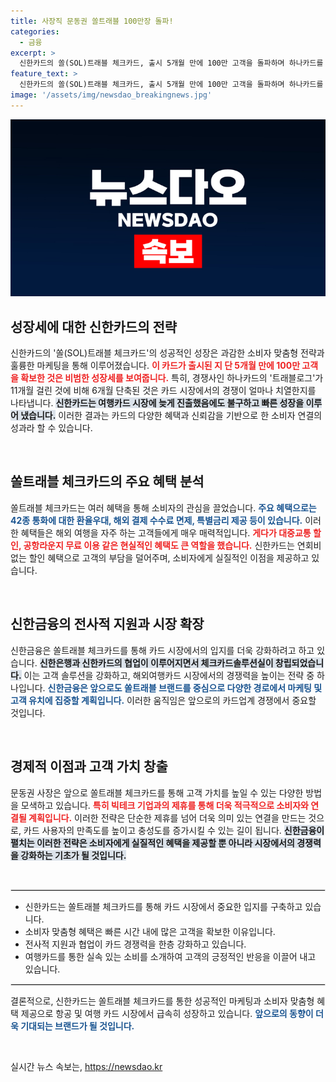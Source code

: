 ```yaml
---
title: 사장직 문동권 쏠트래블 100만장 돌파!
categories:
  - 금융
excerpt: >
  신한카드의 쏠(SOL)트래블 체크카드, 출시 5개월 만에 100만 고객을 돌파하며 하나카드를 위협하는 성장세를 기록! 해외여행 카드 시장의 판도를 바꾸고 있는 신한금융의 속마음은?
feature_text: >
  신한카드의 쏠(SOL)트래블 체크카드, 출시 5개월 만에 100만 고객을 돌파하며 하나카드를 위협하는 성장세를 기록! 해외여행 카드 시장의 판도를 바꾸고 있는 신한금융의 속마음은?
image: '/assets/img/newsdao_breakingnews.jpg'
---
```


<p><img src="/assets/img/newsdao_breakingnews.jpg" alt="ontimetimes 속보" /></p>

<h2 data-ke-size="size26">성장세에 대한 신한카드의 전략</h2>

<p data-ke-size="size16">신한카드의 '쏠(SOL)트래블 체크카드'의 성공적인 성장은 과감한 소비자 맞춤형 전략과 훌륭한 마케팅을 통해 이루어졌습니다. <b><span style="color: #ee2323;">이 카드가 출시된 지 단 5개월 만에 100만 고객을 확보한 것은 비범한 성장세를 보여줍니다.</span></b> 특히, 경쟁사인 하나카드의 '트래블로그'가 11개월 걸린 것에 비해 6개월 단축된 것은 카드 시장에서의 경쟁이 얼마나 치열한지를 나타냅니다. <b><span style="background-color: #21538527;">신한카드는 여행카드 시장에 늦게 진출했음에도 불구하고 빠른 성장을 이루어 냈습니다.</span></b> 이러한 결과는 카드의 다양한 혜택과 신뢰감을 기반으로 한 소비자 연결의 성과라 할 수 있습니다.</p>

<p data-ke-size="size16">&nbsp;</p>

<h2 data-ke-size="size26">쏠트래블 체크카드의 주요 혜택 분석</h2>

<p data-ke-size="size16">쏠트래블 체크카드는 여러 혜택을 통해 소비자의 관심을 끌었습니다. <b><span style="color: #1a5490;">주요 혜택으로는 42종 통화에 대한 환율우대, 해외 결제 수수료 면제, 특별금리 제공 등이 있습니다.</span></b> 이러한 혜택들은 해외 여행을 자주 하는 고객들에게 매우 매력적입니다. <b><span style="color: #ee2323;">게다가 대중교통 할인, 공항라운지 무료 이용 같은 현실적인 혜택도 큰 역할을 했습니다.</span></b> 신한카드는 연회비 없는 할인 혜택으로 고객의 부담을 덜어주며, 소비자에게 실질적인 이점을 제공하고 있습니다.</p>

<p data-ke-size="size16">&nbsp;</p>

<h2 data-ke-size="size26">신한금융의 전사적 지원과 시장 확장</h2>

<p data-ke-size="size16">신한금융은 쏠트래블 체크카드를 통해 카드 시장에서의 입지를 더욱 강화하려고 하고 있습니다. <b><span style="background-color: #21538527;">신한은행과 신한카드의 협업이 이루어지면서 체크카드솔루션실이 창립되었습니다.</span></b> 이는 고객 솔루션을 강화하고, 해외여행카드 시장에서의 경쟁력을 높이는 전략 중 하나입니다. <b><span style="color: #1a5490;">신한금융은 앞으로도 쏠트래블 브랜드를 중심으로 다양한 경로에서 마케팅 및 고객 유치에 집중할 계획입니다.</span></b> 이러한 움직임은 앞으로의 카드업계 경쟁에서 중요할 것입니다.</p>

<p data-ke-size="size16">&nbsp;</p>

<h2 data-ke-size="size26">경제적 이점과 고객 가치 창출</h2>

<p data-ke-size="size16">문동권 사장은 앞으로 쏠트래블 체크카드를 통해 고객 가치를 높일 수 있는 다양한 방법을 모색하고 있습니다. <b><span style="color: #ee2323;">특히 빅테크 기업과의 제휴를 통해 더욱 적극적으로 소비자와 연결될 계획입니다.</span></b> 이러한 전략은 단순한 제휴를 넘어 더욱 의미 있는 연결을 만드는 것으로, 카드 사용자의 만족도를 높이고 충성도를 증가시킬 수 있는 길이 됩니다. <b><span style="background-color: #21538527;">신한금융이 펼치는 이러한 전략은 소비자에게 실질적인 혜택을 제공할 뿐 아니라 시장에서의 경쟁력을 강화하는 기초가 될 것입니다.</span></b></p>

<p data-ke-size="size16">&nbsp;</p>

<hr style="border:1px solid #e0e0e0;"/>

<ul>
  <li>신한카드는 쏠트래블 체크카드를 통해 카드 시장에서 중요한 입지를 구축하고 있습니다.</li>
  <li>소비자 맞춤형 혜택은 빠른 시간 내에 많은 고객을 확보한 이유입니다.</li>
  <li>전사적 지원과 협업이 카드 경쟁력을 한층 강화하고 있습니다.</li>
  <li>여행카드를 통한 실속 있는 소비를 소개하여 고객의 긍정적인 반응을 이끌어 내고 있습니다.</li>
</ul>

<hr style="border:1px solid #e0e0e0;"/>

<p data-ke-size="size16">결론적으로, 신한카드는 쏠트래블 체크카드를 통한 성공적인 마케팅과 소비자 맞춤형 혜택 제공으로 항공 및 여행 카드 시장에서 급속히 성장하고 있습니다. <b><span style="color: #1a5490;">앞으로의 동향이 더욱 기대되는 브랜드가 될 것입니다.</span></b></p>

<p data-ke-size="size16">&nbsp;</p>
실시간 뉴스 속보는, <a href="https://newsdao.kr" rel="dofollow">https://newsdao.kr</a>


